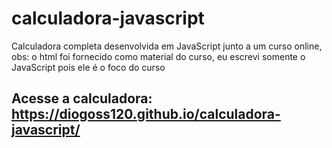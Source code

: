 # calculadora-javascript
Calculadora completa desenvolvida em JavaScript junto a um curso online, 
obs: o html foi fornecido como material do curso, eu escrevi somente o JavaScript pois ele é o foco do curso

## Acesse a calculadora: https://diogoss120.github.io/calculadora-javascript/
